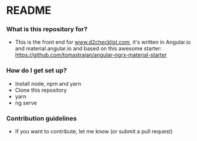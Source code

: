 # README #

### What is this repository for? ###

* This is the front end for www.d2checklist.com, it's written in Angular.io and material.angular.io and based on this awesome starter: https://github.com/tomastrajan/angular-ngrx-material-starter

### How do I get set up? ###

* Install node, npm and yarn
* Clone this repository
* yarn
* ng serve

### Contribution guidelines ###

* If you want to contribute, let me know (or submit a pull request) 
